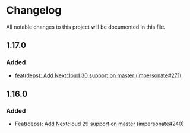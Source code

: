 <!--
  - SPDX-FileCopyrightText: 2017 Nextcloud GmbH and Nextcloud contributors
  - SPDX-License-Identifier: AGPL-3.0-or-later
-->
# Changelog
All notable changes to this project will be documented in this file.

## 1.17.0

### Added

* [feat(deps): Add Nextcloud 30 support on master (impersonate#271)](https://github.com/nextcloud/impersonate/pull/271)

## 1.16.0

### Added

* [Feat(deps): Add Nextcloud 29 support on master (impersonate#240)](https://github.com/nextcloud/impersonate/pull/240)
